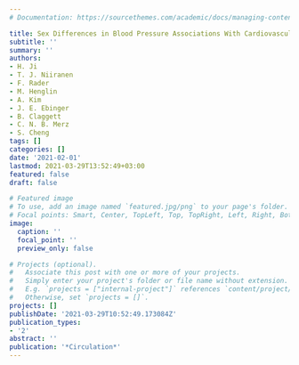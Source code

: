 ```yaml
---
# Documentation: https://sourcethemes.com/academic/docs/managing-content/

title: Sex Differences in Blood Pressure Associations With Cardiovascular Outcomes
subtitle: ''
summary: ''
authors:
- H. Ji
- T. J. Niiranen
- F. Rader
- M. Henglin
- A. Kim
- J. E. Ebinger
- B. Claggett
- C. N. B. Merz
- S. Cheng
tags: []
categories: []
date: '2021-02-01'
lastmod: 2021-03-29T13:52:49+03:00
featured: false
draft: false

# Featured image
# To use, add an image named `featured.jpg/png` to your page's folder.
# Focal points: Smart, Center, TopLeft, Top, TopRight, Left, Right, BottomLeft, Bottom, BottomRight.
image:
  caption: ''
  focal_point: ''
  preview_only: false

# Projects (optional).
#   Associate this post with one or more of your projects.
#   Simply enter your project's folder or file name without extension.
#   E.g. `projects = ["internal-project"]` references `content/project/deep-learning/index.md`.
#   Otherwise, set `projects = []`.
projects: []
publishDate: '2021-03-29T10:52:49.173084Z'
publication_types:
- '2'
abstract: ''
publication: '*Circulation*'
---
```

